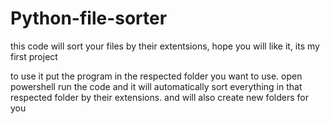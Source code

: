 # Python-file-sorter
this code will sort your files by their extentsions, hope you will like it, its my first project


to use it put the program in the respected folder you want to use.
open powershell run the code and it will automatically sort everything in that respected folder by their extensions. and will also create new folders for you
